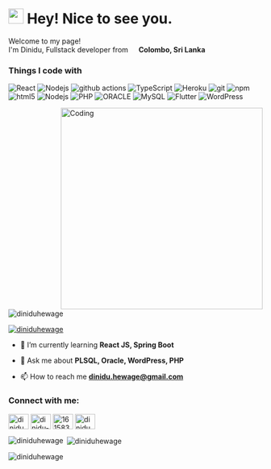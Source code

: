 <h1><img src="https://emojis.slackmojis.com/emojis/images/1531849430/4246/blob-sunglasses.gif?1531849430" width="30"/> Hey! Nice to see you.</h1>


<p>Welcome to my page! </br> I'm Dinidu, Fullstack developer from <img src="https://cdn2.iconfinder.com/data/icons/flags-68/48/Sri_Lanka-512.png" width="13"/> <b>Colombo, Sri Lanka</b> </p>
<h3>Things I code with</h3>

<p>
  <img alt="React" src="https://img.shields.io/badge/-React-45b8d8?style=flat-square&logo=react&logoColor=white" />
  <img alt="Nodejs" src="https://img.shields.io/badge/-SpringBoot-6DB33F?style=flat-square&logo=Spring&logoColor=white" />
  <img alt="github actions" src="https://img.shields.io/badge/-Github_Actions-2088FF?style=flat-square&logo=github-actions&logoColor=white" />
  <img alt="TypeScript" src="https://img.shields.io/badge/-TypeScript-007ACC?style=flat-square&logo=typescript&logoColor=white" />
  <img alt="Heroku" src="https://img.shields.io/badge/-Heroku-430098?style=flat-square&logo=heroku&logoColor=white" />
  <img alt="git" src="https://img.shields.io/badge/-Git-F05032?style=flat-square&logo=git&logoColor=white" />
  <img alt="npm" src="https://img.shields.io/badge/-NPM-CB3837?style=flat-square&logo=npm&logoColor=white" />
  <img alt="html5" src="https://img.shields.io/badge/-HTML5-E34F26?style=flat-square&logo=html5&logoColor=white" />  
  <img alt="Nodejs" src="https://img.shields.io/badge/-Nodejs-43853d?style=flat-square&logo=Node.js&logoColor=white" />
  <img alt="PHP" src="https://img.shields.io/badge/-PHP-7377AD?style=flat-square&logo=php&logoColor=white" />
  <img alt="ORACLE" src="https://img.shields.io/badge/-ORACLE-E32124?style=flat-square&logo=oracle&logoColor=white" />
  <img alt="MySQL" src="https://img.shields.io/badge/-MySQL-005E86?style=flat-square&logo=mysql&logoColor=white" />
  <img alt="Flutter" src="https://img.shields.io/badge/-Flutter-5BC2F0?style=flat-square&logo=flutter&logoColor=white" />
  <img alt="WordPress" src="https://img.shields.io/badge/-WordPress-3858E9?style=flat-square&logo=wordpress&logoColor=white" />
</p>

<img align="right" alt="Coding" width="400" src="https://cdn.dribbble.com/users/1162077/screenshots/3848914/media/7ed7d5ca074b48b328150e5a231e8d1f.gif"/>

<p align="left"> <img src="https://komarev.com/ghpvc/?username=diniduhewage&label=Profile%20views&color=0e75b6&style=flat" alt="diniduhewage" /> </p>

<p align="left"> <a href="https://twitter.com/diniduhewage" target="blank"><img src="https://img.shields.io/twitter/follow/diniduhewage?logo=twitter&style=for-the-badge" alt="diniduhewage" /></a> </p>

- 🌱 I’m currently learning **React JS, Spring Boot**

- 💬 Ask me about **PLSQL, Oracle, WordPress, PHP**

- 📫 How to reach me **dinidu.hewage@gmail.com**

<h3 align="left">Connect with me:</h3>
<p align="left">
<a href="https://twitter.com/diniduhewage" target="blank"><img align="center" src="https://raw.githubusercontent.com/rahuldkjain/github-profile-readme-generator/master/src/images/icons/Social/twitter.svg" alt="diniduhewage" height="30" width="40" /></a>
<a href="https://linkedin.com/in/dinidu-hewage-78386048" target="blank"><img align="center" src="https://raw.githubusercontent.com/rahuldkjain/github-profile-readme-generator/master/src/images/icons/Social/linked-in-alt.svg" alt="dinidu-hewage-78386048" height="30" width="40" /></a>
<a href="https://stackoverflow.com/users/1615830/dinidu-hewage" target="blank"><img align="center" src="https://raw.githubusercontent.com/rahuldkjain/github-profile-readme-generator/master/src/images/icons/Social/stack-overflow.svg" alt="1615830/dinidu-hewage" height="30" width="40" /></a>
<a href="https://instagram.com/diniduhewage" target="blank"><img align="center" src="https://raw.githubusercontent.com/rahuldkjain/github-profile-readme-generator/master/src/images/icons/Social/instagram.svg" alt="diniduhewage" height="30" width="40" /></a>
</p>

<p><img align="left" src="https://github-readme-stats.vercel.app/api/top-langs?username=diniduhewage&show_icons=true&locale=en&layout=compact" alt="diniduhewage" /></p>

<p>&nbsp;<img align="center" src="https://github-readme-stats.vercel.app/api?username=diniduhewage&show_icons=true&locale=en" alt="diniduhewage" /></p>

<p><img align="center" src="https://streak-stats.demolab.com?user=diniduhewage&theme=elegent&hide_border=true" alt="diniduhewage" /></p>
